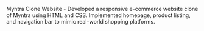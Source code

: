 Myntra Clone Website - 
Developed a responsive e-commerce website clone of Myntra using HTML and CSS. Implemented homepage, product listing, and navigation bar to mimic real-world shopping platforms.
